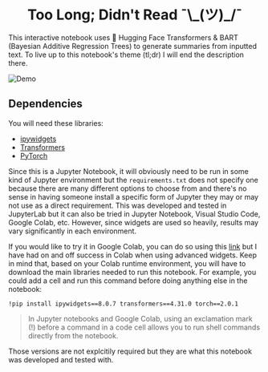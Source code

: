 <h1 align="center">
Too Long; Didn't Read ¯\_(ツ)_/¯
</h1>

This interactive notebook uses 🤗 Hugging Face Transformers & BART (Bayesian Additive Regression Trees) to generate summaries from inputted text. To live up to this notebook's theme (tl;dr) I will end the description there.

![Demo](https://i.imgur.com/v7NvPqo.gif)

## Dependencies

You will need these libraries:
- [ipywidgets](https://pypi.org/project/ipywidgets/)
- [Transformers](https://pypi.org/project/transformers/)
- [PyTorch](https://pypi.org/project/torch/)

Since this is a Jupyter Notebook, it will obviously need to be run in some kind of Jupyter environment but the `requirements.txt` does not specify one because there are many different options to choose from and there's no sense in having someone install a specific form of Jupyter they may or may not use as a direct requirement. This was developed and tested in JupyterLab but it can also be tried in Jupyter Notebook, Visual Studio Code, Google Colab, etc. However, since widgets are used so heavily, results may vary significantly in each environment. 

If you would like to try it in Google Colab, you can do so using this [link](https://colab.research.google.com/github/styounessi/tldr-jp-notebook/blob/main/tldr-jp-notebook.ipynb#scrollTo=8a5dd47a-a47e-4246-8ee7-96b387e2fc5c) but I have had on and off success in Colab when using advanced widgets. Keep in mind that, based on your Colab runtime environment, you will have to download the main libraries needed to run this notebook. For example, you could add a cell and run this command before doing anything else in the notebook:

`!pip install ipywidgets==8.0.7 transformers==4.31.0 torch==2.0.1`

> In Jupyter notebooks and Google Colab, using an exclamation mark (!) before a command in a code cell allows you to run shell commands directly from the notebook.

Those versions are not explcitily required but they are what this notebook was developed and tested with.
